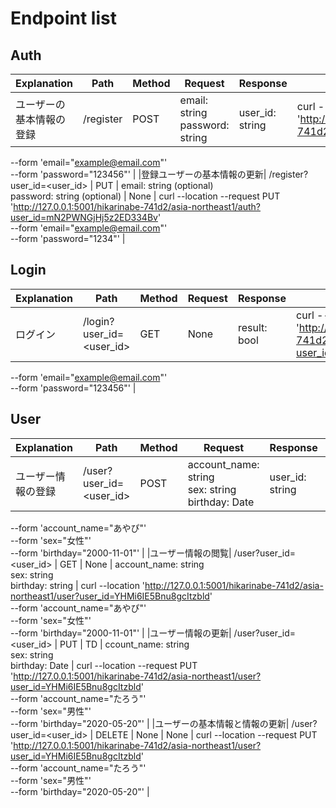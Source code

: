 # Endpoint list

## Auth
| Explanation | Path | Method | Request | Response | Request_sample |
| ---- | ---- | ---- | ---- | ---- | ---- |
|ユーザーの基本情報の登録| /register | POST | email: string <br> password: string | user_id: string | curl --location 'http://127.0.0.1:5001/hikarinabe-741d2/asia-northeast1/auth' \
--form 'email="example@email.com"' \
--form 'password="123456"' |
|登録ユーザーの基本情報の更新| /register?user_id=<user_id> | PUT | email: string (optional) <br> password: string (optional) | None | curl --location --request PUT 'http://127.0.0.1:5001/hikarinabe-741d2/asia-northeast1/auth?user_id=mN2PWNGjHj5z2ED334Bv' \
--form 'email="example@email.com"' \
--form 'password="1234"' |


## Login
| Explanation | Path | Method | Request | Response | Request_sample |
| ---- | ---- | ---- | ---- | ---- | ---- |
|ログイン| /login?user_id=<user_id> | GET | None | result: bool | curl --location --request GET 'http://127.0.0.1:5001/hikarinabe-741d2/asia-northeast1/login?user_id=YHMi6IE5Bnu8gcItzbld' \
--form 'email="example@email.com"' \
--form 'password="123456"' |

## User
| Explanation | Path | Method | Request | Response | Request_sample |
| ---- | ---- | ---- | ---- | ---- | ---- |
|ユーザー情報の登録| /user?user_id=<user_id> | POST | account_name: string <br>sex: string <br>birthday: Date  | user_id: string | curl --location 'http://127.0.0.1:5001/hikarinabe-741d2/asia-northeast1/user?user_id=YHMi6IE5Bnu8gcItzbld' \
--form 'account_name="あやぴ"' \
--form 'sex="女性"' \
--form 'birthday="2000-11-01"' |
|ユーザー情報の閲覧| /user?user_id=<user_id> | GET | None | account_name: string <br>sex: string <br>birthday: string | curl --location 'http://127.0.0.1:5001/hikarinabe-741d2/asia-northeast1/user?user_id=YHMi6IE5Bnu8gcItzbld' \
--form 'account_name="あやぴ"' \
--form 'sex="女性"' \
--form 'birthday="2000-11-01"' |
|ユーザー情報の更新| /user?user_id=<user_id> | PUT | TD | ccount_name: string <br>sex: string <br>birthday: Date | curl --location --request PUT 'http://127.0.0.1:5001/hikarinabe-741d2/asia-northeast1/user?user_id=YHMi6IE5Bnu8gcItzbld' \
--form 'account_name="たろう"' \
--form 'sex="男性"' \
--form 'birthday="2020-05-20"' |
|ユーザーの基本情報と情報の更新| /user?user_id=<user_id> | DELETE | None | None | curl --location --request PUT 'http://127.0.0.1:5001/hikarinabe-741d2/asia-northeast1/user?user_id=YHMi6IE5Bnu8gcItzbld' \
--form 'account_name="たろう"' \
--form 'sex="男性"' \
--form 'birthday="2020-05-20"' |